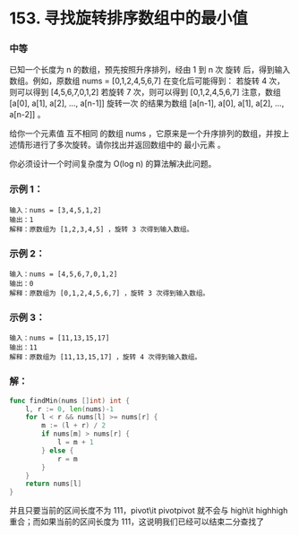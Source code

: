 # 153. 寻找旋转排序数组中的最小值

### 中等

已知一个长度为 n 的数组，预先按照升序排列，经由 1 到 n 次 旋转 后，得到输入数组。例如，原数组 nums = [0,1,2,4,5,6,7] 在变化后可能得到：
若旋转 4 次，则可以得到 [4,5,6,7,0,1,2]
若旋转 7 次，则可以得到 [0,1,2,4,5,6,7]
注意，数组 [a[0], a[1], a[2], ..., a[n-1]] 旋转一次 的结果为数组 [a[n-1], a[0], a[1], a[2], ..., a[n-2]] 。

给你一个元素值 互不相同 的数组 nums ，它原来是一个升序排列的数组，并按上述情形进行了多次旋转。请你找出并返回数组中的 最小元素 。

你必须设计一个时间复杂度为 O(log n) 的算法解决此问题。

### 示例 1：

    输入：nums = [3,4,5,1,2]
    输出：1
    解释：原数组为 [1,2,3,4,5] ，旋转 3 次得到输入数组。

### 示例 2：

    输入：nums = [4,5,6,7,0,1,2]
    输出：0
    解释：原数组为 [0,1,2,4,5,6,7] ，旋转 3 次得到输入数组。

### 示例 3：

    输入：nums = [11,13,15,17]
    输出：11
    解释：原数组为 [11,13,15,17] ，旋转 4 次得到输入数组。

### 解：
```go
func findMin(nums []int) int {
	l, r := 0, len(nums)-1
	for l < r && nums[l] >= nums[r] {
		m := (l + r) / 2
		if nums[m] > nums[r] {
			l = m + 1
		} else {
			r = m
		}
	}
	return nums[l]
}
```

并且只要当前的区间长度不为 111，pivot\it pivotpivot 就不会与 high\it highhigh 重合；而如果当前的区间长度为 111，这说明我们已经可以结束二分查找了
